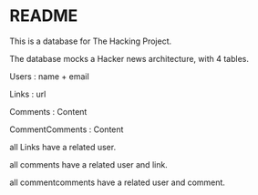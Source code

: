 # README

This is a database for The Hacking Project.

The database mocks a Hacker news architecture, with 4 tables.


Users : name + email

Links : url

Comments : Content

CommentComments : Content



all Links have a related user.

all comments have a related user and link.

all commentcomments have a related user and comment.
